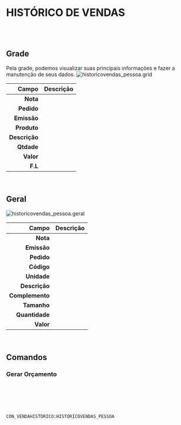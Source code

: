 # HISTÓRICO DE VENDAS
<br>
<br>

## Grade
Pela grade, podemos visualizar suas principais informações e fazer a manutenção de seus dados.
![historicovendas_pessoa.grid](https://raw.githubusercontent.com/netforcews/docs-erp/master/geral/imagens/historicovendas_pessoa.grid.png)

Campo | Descrição
--:|---
**Nota** | 
**Pedido** | 
**Emissão** | 
**Produto** | 
**Descrição** | 
**Qtdade** | 
**Valor** | 
**F.L** | 
<br>

## Geral
![historicovendas_pessoa.geral](https://raw.githubusercontent.com/netforcews/docs-erp/master/geral/imagens/historicovendas_pessoa.geral.png)

Campo | Descrição
--:|---
**Nota** | 
**Emissão** | 
**Pedido** | 
**Código** | 
**Unidade** | 
**Descrição** | 
**Complemento** | 
**Tamanho** | 
**Quantidade** | 
**Valor** | 
<br>

## Comandos
### Gerar Orçamento
<br>
<br>
<br>
<br>

```CON_VENDAHISTORICO:HISTORICOVENDAS_PESSOA```
